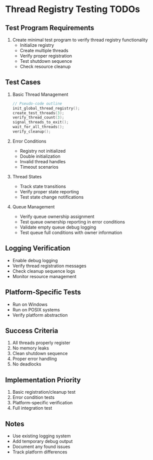 # Thread Registry Testing TODOs

## Test Program Requirements
1. Create minimal test program to verify thread registry functionality
   - Initialize registry
   - Create multiple threads
   - Verify proper registration
   - Test shutdown sequence
   - Check resource cleanup

## Test Cases
1. Basic Thread Management
   ```c
   // Pseudo-code outline
   init_global_thread_registry();
   create_test_threads(3);
   verify_thread_count(3);
   signal_threads_to_exit();
   wait_for_all_threads();
   verify_cleanup();
   ```

2. Error Conditions
   - Registry not initialized
   - Double initialization
   - Invalid thread handles
   - Timeout scenarios

3. Thread States
   - Track state transitions
   - Verify proper state reporting
   - Test state change notifications

4. Queue Management
   - Verify queue ownership assignment
   - Test queue ownership reporting in error conditions
   - Validate empty queue debug logging
   - Test queue full conditions with owner information

## Logging Verification
- Enable debug logging
- Verify thread registration messages
- Check cleanup sequence logs
- Monitor resource management

## Platform-Specific Tests
- Run on Windows
- Run on POSIX systems
- Verify platform abstraction

## Success Criteria
1. All threads properly register
2. No memory leaks
3. Clean shutdown sequence
4. Proper error handling
5. No deadlocks

## Implementation Priority
1. Basic registration/cleanup test
2. Error condition tests
3. Platform-specific verification
4. Full integration test

## Notes
- Use existing logging system
- Add temporary debug output
- Document any found issues
- Track platform differences

